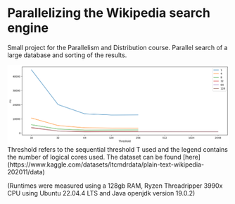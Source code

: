 # Parallelizing the Wikipedia search engine



Small project for the Parallelism and Distribution course.
Parallel search of a large database and sorting of the results.

<img src="./images/optt2.png" alt="Runtimes on the largest dataset">
Threshold refers to the sequential threshold T used and the legend contains the number of logical cores used.
The dataset can be found [here](https://www.kaggle.com/datasets/ltcmdrdata/plain-text-wikipedia-202011/data)

(Runtimes were measured using a 128gb RAM, Ryzen Threadripper 3990x CPU using Ubuntu 22.04.4 LTS and Java openjdk version 19.0.2)
